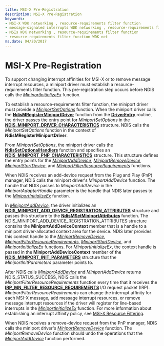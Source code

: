 ```yaml
---
title: MSI-X Pre-Registration
description: MSI-X Pre-Registration
keywords:
- MSI-X WDK networking , resource-requirements filter function
- message-signaled interrupts WDK networking , resource-requirements filter function
- MSIs WDK networking , resource-requirements filter function
- resource-requirements filter function WDK net
ms.date: 04/20/2017
---
```


# MSI-X Pre-Registration





To support changing interrupt affinities for MSI-X or to remove message interrupt resources, a miniport driver must establish a resource-requirements filter function. This pre-registration step occurs before NDIS calls the [*MiniportInitializeEx*](/windows-hardware/drivers/ddi/ndis/nc-ndis-miniport_initialize) function.

To establish a resource-requirements filter function, the miniport driver must provide a [*MiniportSetOptions*](/windows-hardware/drivers/ddi/ndis/nc-ndis-set_options) function. When the miniport driver calls the [**NdisMRegisterMiniportDriver**](/windows-hardware/drivers/ddi/ndis/nf-ndis-ndismregisterminiportdriver) function from the [**DriverEntry**](/windows-hardware/drivers/ddi/wdm/nc-wdm-driver_initialize) routine, the driver passes the entry point for *MiniportSetOptions* in the [**NDIS\_MINIPORT\_DRIVER\_CHARACTERISTICS**](/windows-hardware/drivers/ddi/ndis/ns-ndis-_ndis_miniport_driver_characteristics) structure. NDIS calls the *MiniportSetOptions* function in the context of **NdisMRegisterMiniportDriver**.

From *MiniportSetOptions*, the miniport driver calls the [**NdisSetOptionalHandlers**](/windows-hardware/drivers/ddi/ndis/nf-ndis-ndissetoptionalhandlers) function and specifies an [**NDIS\_MINIPORT\_PNP\_CHARACTERISTICS**](/windows-hardware/drivers/ddi/ndis/ns-ndis-_ndis_miniport_pnp_characteristics) structure. This structure defines the entry points for the [*MiniportAddDevice*](/windows-hardware/drivers/ddi/ndis/nc-ndis-miniport_add_device), [*MiniportRemoveDevice*](/windows-hardware/drivers/ddi/ndis/nc-ndis-miniport_remove_device), [*MiniportStartDevice*](/windows-hardware/drivers/ddi/ndis/nc-ndis-miniport_pnp_irp), and [*MiniportFilterResourceRequirements*](/windows-hardware/drivers/ddi/ndis/nc-ndis-miniport_pnp_irp) functions.

When NDIS receives an add-device request from the Plug and Play (PnP) manager, NDIS calls the miniport driver's *MiniportAddDevice* function. The handle that NDIS passes to *MiniportAddDevice* in the *MiniportAdapterHandle* parameter is the handle that NDIS later passes to the [*MiniportInitializeEx*](/windows-hardware/drivers/ddi/ndis/nc-ndis-miniport_initialize) function.

In [*MiniportAddDevice*](/windows-hardware/drivers/ddi/ndis/nc-ndis-miniport_add_device), the driver initializes an [**NDIS\_MINIPORT\_ADD\_DEVICE\_REGISTRATION\_ATTRIBUTES**](/windows-hardware/drivers/ddi/ndis/ns-ndis-_ndis_miniport_add_device_registration_attributes) structure and passes this structure to the [**NdisMSetMiniportAttributes**](/windows-hardware/drivers/ddi/ndis/nf-ndis-ndismsetminiportattributes) function. The NDIS\_MINIPORT\_ADD\_DEVICE\_REGISTRATION\_ATTRIBUTES structure contains the **MiniportAddDeviceContext** member that is a handle to a miniport driver-allocated context area for the device. NDIS later provides this context handle to the [*MiniportRemoveDevice*](/windows-hardware/drivers/ddi/ndis/nc-ndis-miniport_remove_device), [*MiniportFilterResourceRequirements*](/windows-hardware/drivers/ddi/ndis/nc-ndis-miniport_pnp_irp), [*MiniportStartDevice*](/windows-hardware/drivers/ddi/ndis/nc-ndis-miniport_pnp_irp), and [*MiniportInitializeEx*](/windows-hardware/drivers/ddi/ndis/nc-ndis-miniport_initialize) functions. For *MiniportInitializeEx*, the context handle is passed in the **MiniportAddDeviceContext** member of the [**NDIS\_MINIPORT\_INIT\_PARAMETERS**](/windows-hardware/drivers/ddi/ndis/ns-ndis-_ndis_miniport_init_parameters) structure that the *MiniportInitParameters* parameter points to.

After NDIS calls [*MiniportAddDevice*](/windows-hardware/drivers/ddi/ndis/nc-ndis-miniport_add_device) and *MiniportAddDevice* returns NDIS\_STATUS\_SUCCESS, NDIS calls the *MiniportFilterResourceRequirements* function every time that it receives the [**IRP\_MN\_FILTER\_RESOURCE\_REQUIREMENTS**](../kernel/irp-mn-filter-resource-requirements.md) I/O request packet (IRP). *MiniportFilterResourceRequirements* can change the interrupt affinity for each MSI-X message, add message interrupt resources, or remove message interrupt resources if the driver will register for line-based interrupts in the [*MiniportInitializeEx*](/windows-hardware/drivers/ddi/ndis/nc-ndis-miniport_initialize) function. For more information about establishing an interrupt affinity policy, see [MSI-X Resource Filtering](msi-x-resource-filtering.md).

When NDIS receives a remove-device request from the PnP manager, NDIS calls the miniport driver's [*MiniportRemoveDevice*](/windows-hardware/drivers/ddi/ndis/nc-ndis-miniport_remove_device) function. The *MiniportRemoveDevice* function should undo the operations that the [*MiniportAddDevice*](/windows-hardware/drivers/ddi/ndis/nc-ndis-miniport_add_device) function performed.

 

